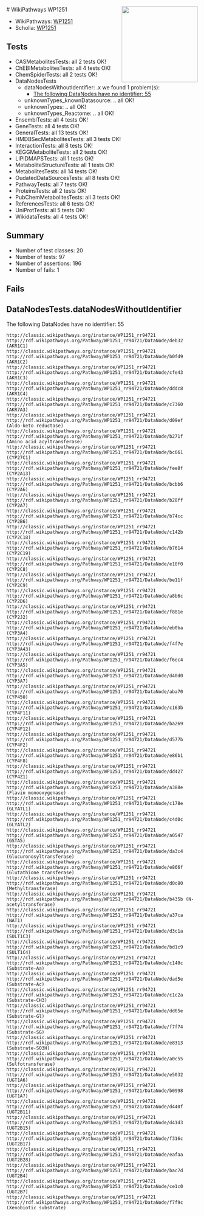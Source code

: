 <img style="float: right; width: 200px" src="https://upload.wikimedia.org/wikipedia/commons/thumb/8/83/Wplogo_with_text_500.png/640px-Wplogo_with_text_500.png" />
# WikiPathways WP1251

* WikiPathways: [WP1251](https://wikipathways.org/pathways/WP1251)
* Scholia: [WP1251](https://scholia.toolforge.org/wikipathways/WP1251)
## Tests
* CASMetabolitesTests: all 2 tests OK!
* ChEBIMetabolitesTests: all 4 tests OK!
* ChemSpiderTests: all 2 tests OK!
* DataNodesTests
    * dataNodesWithoutIdentifier: .x we found 1 problem(s):
        * [The following DataNodes have no identifier: 55](#8792c511)
    * unknownTypes_knownDatasource: .. all OK!
    * unknownTypes: .. all OK!
    * unknownTypes_Reactome: .. all OK!
* EnsemblTests: all 4 tests OK!
* GeneTests: all 4 tests OK!
* GeneralTests: all 13 tests OK!
* HMDBSecMetabolitesTests: all 3 tests OK!
* InteractionTests: all 8 tests OK!
* KEGGMetaboliteTests: all 2 tests OK!
* LIPIDMAPSTests: all 1 tests OK!
* MetaboliteStructureTests: all 1 tests OK!
* MetabolitesTests: all 14 tests OK!
* OudatedDataSourcesTests: all 8 tests OK!
* PathwayTests: all 7 tests OK!
* ProteinsTests: all 2 tests OK!
* PubChemMetabolitesTests: all 3 tests OK!
* ReferencesTests: all 6 tests OK!
* UniProtTests: all 5 tests OK!
* WikidataTests: all 4 tests OK!


## Summary

* Number of test classes: 20
* Number of tests: 97
* Number of assertions: 196
* Number of fails: 1

## Fails

<a name="8792c511" />

## DataNodesTests.dataNodesWithoutIdentifier

The following DataNodes have no identifier: 55
```
http://classic.wikipathways.org/instance/WP1251_rr94721 http://rdf.wikipathways.org/Pathway/WP1251_rr94721/DataNode/deb32 (AKR1C1)
http://classic.wikipathways.org/instance/WP1251_rr94721 http://rdf.wikipathways.org/Pathway/WP1251_rr94721/DataNode/b0fd9 (AKR1C2)
http://classic.wikipathways.org/instance/WP1251_rr94721 http://rdf.wikipathways.org/Pathway/WP1251_rr94721/DataNode/cfe43 (AKR1C3)
http://classic.wikipathways.org/instance/WP1251_rr94721 http://rdf.wikipathways.org/Pathway/WP1251_rr94721/DataNode/dddc8 (AKR1C4)
http://classic.wikipathways.org/instance/WP1251_rr94721 http://rdf.wikipathways.org/Pathway/WP1251_rr94721/DataNode/c7360 (AKR7A3)
http://classic.wikipathways.org/instance/WP1251_rr94721 http://rdf.wikipathways.org/Pathway/WP1251_rr94721/DataNode/d09ef (Aldo-keto reductase)
http://classic.wikipathways.org/instance/WP1251_rr94721 http://rdf.wikipathways.org/Pathway/WP1251_rr94721/DataNode/b271f (Amino acid acyltransferase)
http://classic.wikipathways.org/instance/WP1251_rr94721 http://rdf.wikipathways.org/Pathway/WP1251_rr94721/DataNode/bc661 (CYP27C1)
http://classic.wikipathways.org/instance/WP1251_rr94721 http://rdf.wikipathways.org/Pathway/WP1251_rr94721/DataNode/fee8f (CYP2A13)
http://classic.wikipathways.org/instance/WP1251_rr94721 http://rdf.wikipathways.org/Pathway/WP1251_rr94721/DataNode/bcbb6 (CYP2A6)
http://classic.wikipathways.org/instance/WP1251_rr94721 http://rdf.wikipathways.org/Pathway/WP1251_rr94721/DataNode/b28ff (CYP2A7)
http://classic.wikipathways.org/instance/WP1251_rr94721 http://rdf.wikipathways.org/Pathway/WP1251_rr94721/DataNode/b74cc (CYP2B6)
http://classic.wikipathways.org/instance/WP1251_rr94721 http://rdf.wikipathways.org/Pathway/WP1251_rr94721/DataNode/c142b (CYP2C18)
http://classic.wikipathways.org/instance/WP1251_rr94721 http://rdf.wikipathways.org/Pathway/WP1251_rr94721/DataNode/b7614 (CYP2C19)
http://classic.wikipathways.org/instance/WP1251_rr94721 http://rdf.wikipathways.org/Pathway/WP1251_rr94721/DataNode/e10f0 (CYP2C8)
http://classic.wikipathways.org/instance/WP1251_rr94721 http://rdf.wikipathways.org/Pathway/WP1251_rr94721/DataNode/be11f (CYP2C9)
http://classic.wikipathways.org/instance/WP1251_rr94721 http://rdf.wikipathways.org/Pathway/WP1251_rr94721/DataNode/a8b6c (CYP2D6)
http://classic.wikipathways.org/instance/WP1251_rr94721 http://rdf.wikipathways.org/Pathway/WP1251_rr94721/DataNode/f881e (CYP2J2)
http://classic.wikipathways.org/instance/WP1251_rr94721 http://rdf.wikipathways.org/Pathway/WP1251_rr94721/DataNode/eb0ba (CYP3A4)
http://classic.wikipathways.org/instance/WP1251_rr94721 http://rdf.wikipathways.org/Pathway/WP1251_rr94721/DataNode/f4f7e (CYP3A43)
http://classic.wikipathways.org/instance/WP1251_rr94721 http://rdf.wikipathways.org/Pathway/WP1251_rr94721/DataNode/f6ec4 (CYP3A5)
http://classic.wikipathways.org/instance/WP1251_rr94721 http://rdf.wikipathways.org/Pathway/WP1251_rr94721/DataNode/d40d0 (CYP3A7)
http://classic.wikipathways.org/instance/WP1251_rr94721 http://rdf.wikipathways.org/Pathway/WP1251_rr94721/DataNode/aba70 (CYP450)
http://classic.wikipathways.org/instance/WP1251_rr94721 http://rdf.wikipathways.org/Pathway/WP1251_rr94721/DataNode/c163b (CYP4F11)
http://classic.wikipathways.org/instance/WP1251_rr94721 http://rdf.wikipathways.org/Pathway/WP1251_rr94721/DataNode/ba269 (CYP4F12)
http://classic.wikipathways.org/instance/WP1251_rr94721 http://rdf.wikipathways.org/Pathway/WP1251_rr94721/DataNode/d577b (CYP4F2)
http://classic.wikipathways.org/instance/WP1251_rr94721 http://rdf.wikipathways.org/Pathway/WP1251_rr94721/DataNode/e86b1 (CYP4F8)
http://classic.wikipathways.org/instance/WP1251_rr94721 http://rdf.wikipathways.org/Pathway/WP1251_rr94721/DataNode/dd427 (CYP4Z1)
http://classic.wikipathways.org/instance/WP1251_rr94721 http://rdf.wikipathways.org/Pathway/WP1251_rr94721/DataNode/a388e (Flavin monooxygenase)
http://classic.wikipathways.org/instance/WP1251_rr94721 http://rdf.wikipathways.org/Pathway/WP1251_rr94721/DataNode/c178e (GLYATL1)
http://classic.wikipathways.org/instance/WP1251_rr94721 http://rdf.wikipathways.org/Pathway/WP1251_rr94721/DataNode/c4d0c (GLYATL2)
http://classic.wikipathways.org/instance/WP1251_rr94721 http://rdf.wikipathways.org/Pathway/WP1251_rr94721/DataNode/a0547 (GSTA5)
http://classic.wikipathways.org/instance/WP1251_rr94721 http://rdf.wikipathways.org/Pathway/WP1251_rr94721/DataNode/da3c4 (Glucuronosyltransferase)
http://classic.wikipathways.org/instance/WP1251_rr94721 http://rdf.wikipathways.org/Pathway/WP1251_rr94721/DataNode/e866f (Glutathione transferase)
http://classic.wikipathways.org/instance/WP1251_rr94721 http://rdf.wikipathways.org/Pathway/WP1251_rr94721/DataNode/d0c80 (Methyltransferase)
http://classic.wikipathways.org/instance/WP1251_rr94721 http://rdf.wikipathways.org/Pathway/WP1251_rr94721/DataNode/b435b (N-acetyltransferase)
http://classic.wikipathways.org/instance/WP1251_rr94721 http://rdf.wikipathways.org/Pathway/WP1251_rr94721/DataNode/a37ca (NAT1)
http://classic.wikipathways.org/instance/WP1251_rr94721 http://rdf.wikipathways.org/Pathway/WP1251_rr94721/DataNode/d3c1a (SULT1C3)
http://classic.wikipathways.org/instance/WP1251_rr94721 http://rdf.wikipathways.org/Pathway/WP1251_rr94721/DataNode/bd1c9 (SULT1C4)
http://classic.wikipathways.org/instance/WP1251_rr94721 http://rdf.wikipathways.org/Pathway/WP1251_rr94721/DataNode/c140c (Substrate-Aa)
http://classic.wikipathways.org/instance/WP1251_rr94721 http://rdf.wikipathways.org/Pathway/WP1251_rr94721/DataNode/dad5e (Substrate-Ac)
http://classic.wikipathways.org/instance/WP1251_rr94721 http://rdf.wikipathways.org/Pathway/WP1251_rr94721/DataNode/c1c2a (Substrate-CH3)
http://classic.wikipathways.org/instance/WP1251_rr94721 http://rdf.wikipathways.org/Pathway/WP1251_rr94721/DataNode/dd65e (Substrate-Gl)
http://classic.wikipathways.org/instance/WP1251_rr94721 http://rdf.wikipathways.org/Pathway/WP1251_rr94721/DataNode/f7f74 (Substrate-SG)
http://classic.wikipathways.org/instance/WP1251_rr94721 http://rdf.wikipathways.org/Pathway/WP1251_rr94721/DataNode/e8313 (Substrate-SO3H)
http://classic.wikipathways.org/instance/WP1251_rr94721 http://rdf.wikipathways.org/Pathway/WP1251_rr94721/DataNode/a0c55 (Sulfotransferase)
http://classic.wikipathways.org/instance/WP1251_rr94721 http://rdf.wikipathways.org/Pathway/WP1251_rr94721/DataNode/e5032 (UGT1A6)
http://classic.wikipathways.org/instance/WP1251_rr94721 http://rdf.wikipathways.org/Pathway/WP1251_rr94721/DataNode/b0998 (UGT1A7)
http://classic.wikipathways.org/instance/WP1251_rr94721 http://rdf.wikipathways.org/Pathway/WP1251_rr94721/DataNode/d440f (UGT2B11)
http://classic.wikipathways.org/instance/WP1251_rr94721 http://rdf.wikipathways.org/Pathway/WP1251_rr94721/DataNode/d41d3 (UGT2B15)
http://classic.wikipathways.org/instance/WP1251_rr94721 http://rdf.wikipathways.org/Pathway/WP1251_rr94721/DataNode/f316c (UGT2B17)
http://classic.wikipathways.org/instance/WP1251_rr94721 http://rdf.wikipathways.org/Pathway/WP1251_rr94721/DataNode/eafaa (UGT2B28)
http://classic.wikipathways.org/instance/WP1251_rr94721 http://rdf.wikipathways.org/Pathway/WP1251_rr94721/DataNode/bac7d (UGT2B4)
http://classic.wikipathways.org/instance/WP1251_rr94721 http://rdf.wikipathways.org/Pathway/WP1251_rr94721/DataNode/ce1c0 (UGT2B7)
http://classic.wikipathways.org/instance/WP1251_rr94721 http://rdf.wikipathways.org/Pathway/WP1251_rr94721/DataNode/f7f9c (Xenobiotic substrate)
```

